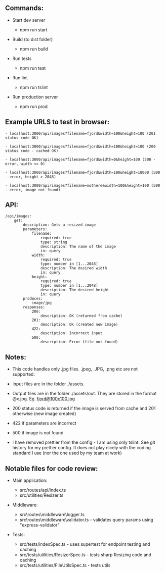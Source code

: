 Commands:
----
- Start dev server
    - npm run start
    
- Build (to dist folder)
    - npm run build
    
- Run tests
    - npm run test
    
- Run lint
    - npm run tslint
        
- Run production server
    - npm run prod    


Example URLS to test in browser:
----

    - localhost:3000/api/images?filename=fjord&width=100&height=100 (201 status code OK)
    
    - localhost:3000/api/images?filename=fjord&width=100&height=100 (200 status code - cached OK)
    
    - localhost:3000/api/images?filename=fjord&width=0&height=100 (500 - error, width <= 0)
    
    - localhost:3000/api/images?filename=fjord&width=100&height=10000 (500 - error, height > 2048)
    
    - localhost:3000/api/images?filename=nothere&width=100&height=100 (500 - error, image not found)
    
    
API:
----

    /api/images:
        get:
            description: Gets a resized image
            parameters:
                filename:
                    required: true
                    type: string
                    description: The name of the image
                    in: query
                width:
                    required: true
                    type: number in [1...2048]
                    description: The desired width
                    in: query
                height:
                    required: true
                    type: number in [1...2048]
                    description: The desired height
                    in: query
            produces:
                image/jpg  
            responses:
                200:
                    description: OK (returned fron cache)
                201:
                    description: OK (created new image)
                422:
                    description: Incorrect input
                500:
                    description: Error (file not found)
   
                
                
          

Notes:
-------

- This code handles only .jpg files.  .jpeg, .JPG, .png etc are not supported.

- Input files are in the folder ./assets.

- Output files are in the folder ./assets/out. They are stored in the format <filename>@<width>x<height>.jpg. Eg. fjord@100x100.jpg

- 200 status code is returned if the image is served from cache and 201 otherwise (new image created)

- 422 if parameters are incorrect

- 500 if image is not found

- I have removed prettier from the config - I am using only tslint. See git history for my prettier config. It does not play nicely with the coding standard I use (nor the one used by my team at work)
 
Notable files for code review:
----

- Main application:
    - src/routes/api/index.ts
    - src/utilities/Resizer.ts
 
- Middleware:
    - src\routes\middleware\logger.ts
    - src\routes\middleware\validator.ts - validates query params using "express-validator"
   
- Tests:
    - src/tests/indexSpec.ts - uses supertest for endpoint testing and caching
    - src/tests/utilities/ResizerSpec.ts - tests sharp Resizing code and caching
    - src/tests/utilities/FileUtilsSpec.ts - tests utils
    
   





